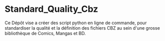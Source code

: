 # Standard_Quality_Cbz
Ce Dépôt vise a créer des script python en ligne de commande, pour standardiser la qualité et la définition des fichiers CBZ au sein d'une grosse bibliothèque de Comics, Mangas et BD.
